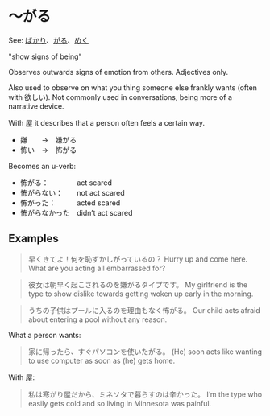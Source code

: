 # ～がる

See: [ばかり](・ばかり)、[がる](・がる)、[めく](めく)

"show signs of being"

Observes outwards signs of emotion from others. Adjectives only.

Also used to observe on what you thing someone else frankly wants (often with 欲しい). Not commonly used in conversations, being more of a narrative device.

With 屋 it describes that a person often feels a certain way.

- 嫌　　→　嫌がる　　
- 怖い　→　怖がる

Becomes an u-verb:

- 怖がる：　　　　act scared
- 怖がらない：　　not act scared
- 怖がった：　　　acted scared
- 怖がらなかった　didn’t act scared

## Examples

> 早くきてよ！何を恥ずかしがっているの？
Hurry up and come here. What are you acting all embarrassed for?

> 彼女は朝早く起こされるのを嫌がるタイプです。
My girlfriend is the type to show dislike towards getting woken up early in the morning.

> うちの子供はプールに入るのを理由もなく怖がる。
Our child acts afraid about entering a pool without any reason.

What a person wants:

> 家に帰ったら、すぐパソコンを使いたがる。
(He) soon acts like wanting to use computer as soon as (he) gets home.

With 屋:

> 私は寒がり屋だから、ミネソタで暮らすのは辛かった。
I’m the type who easily gets cold and so living in Minnesota was painful.
